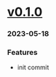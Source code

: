 # <a href='https://github.com/mrjackwills/havn/releases/tag/v0.1.0'>v0.1.0</a>
### 2023-05-18

### Features
+ init commit
